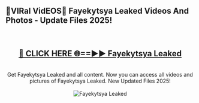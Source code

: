 <h2>🔴VIRal VidEOS🔴 Fayekytsya Leaked Videos And Photos - Update Files 2025!</h2>
<br>
<div align="center">
<h2><a href="https://virallinks.top/odZfE0" rel="nofollow">🔴 CLICK HERE 🌐==►► Fayekytsya Leaked</a></h2>
<br>
Get Fayekytsya Leaked and all content. Now you can access all videos and pictures of Fayekytsya Leaked. New Updated Files 2025!
<br>
<br>
<a href="https://virallinks.top/odZfE0" rel="nofollow" data-target="animated-image.originalLink"><img src="https://i.imgur.com/dJHk4Zq.gif)" alt="Fayekytsya Leaked" style="max-width: 100%; display: inline-block;" data-target="animated-image.originalImage"></a>
</div>
<br>
